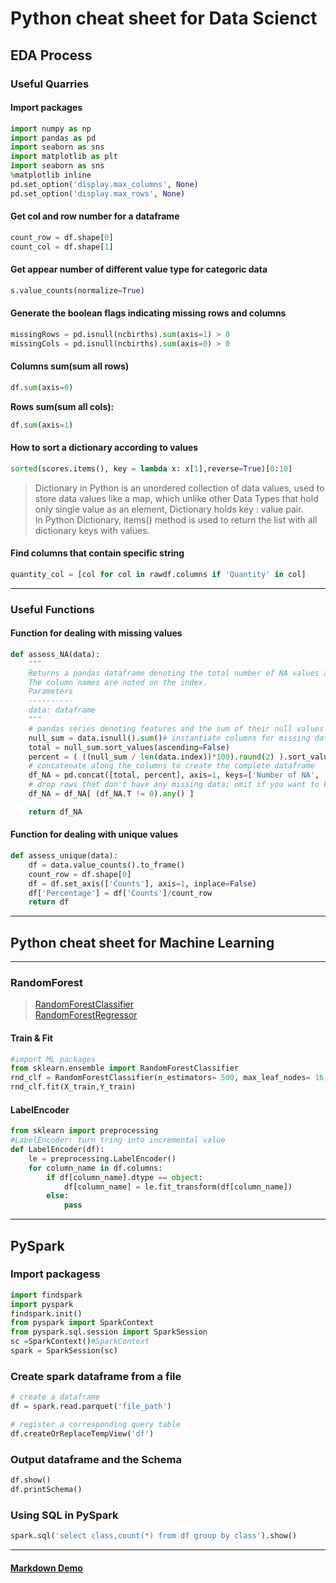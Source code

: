 # Python cheat sheet for Data Scienct

## EDA Process

### Useful Quarries

#### Import packages

```python
import numpy as np
import pandas as pd
import seaborn as sns
import matplotlib as plt
import seaborn as sns
%matplotlib inline
pd.set_option('display.max_columns', None)
pd.set_option('display.max_rows', None)
```

#### Get col and row number for a dataframe

```python
count_row = df.shape[0]
count_col = df.shape[1]
```

#### Get appear number of different value type for categoric data

```python
s.value_counts(normalize=True)
```

#### Generate the boolean flags indicating missing rows and columns

```python
missingRows = pd.isnull(ncbirths).sum(axis=1) > 0
missingCols = pd.isnull(ncbirths).sum(axis=0) > 0
```

#### Columns sum(sum all rows)

```python
df.sum(axis=0)
```

**Rows sum(sum all cols):**

```python
df.sum(axis=1)
```

#### How to sort a dictionary according to values

```python
sorted(scores.items(), key = lambda x: x[1],reverse=True)[0:10]
```

>Dictionary in Python is an unordered collection of data values, used to store data values like a map, which unlike other Data Types that hold only single value as an element, Dictionary holds key : value pair.\
In Python Dictionary, items() method is used to return the list with all dictionary keys with values.

#### Find columns that contain specific string

```python
quantity_col = [col for col in rawdf.columns if 'Quantity' in col]
```

---

### Useful Functions

#### Function for dealing with missing values

```python
def assess_NA(data):
    """
    Returns a pandas dataframe denoting the total number of NA values and the percentage of NA values in each column.
    The column names are noted on the index.
    Parameters
    ----------
    data: dataframe
    """
    # pandas series denoting features and the sum of their null values
    null_sum = data.isnull().sum()# instantiate columns for missing data
    total = null_sum.sort_values(ascending=False)
    percent = ( ((null_sum / len(data.index))*100).round(2) ).sort_values(ascending=False)
    # concatenate along the columns to create the complete dataframe
    df_NA = pd.concat([total, percent], axis=1, keys=['Number of NA', 'Percent NA'])
    # drop rows that don't have any missing data; omit if you want to keep all rows
    df_NA = df_NA[ (df_NA.T != 0).any() ]

    return df_NA
```

#### Function for dealing with unique values

```python
def assess_unique(data):
    df = data.value_counts().to_frame()
    count_row = df.shape[0]
    df = df.set_axis(['Counts'], axis=1, inplace=False)
    df['Percentage'] = df['Counts']/count_row
    return df
```

---

## Python cheat sheet for Machine Learning

---

### RandomForest

>[RandomForestClassifier](https://scikit-learn.org/stable/modules/generated/sklearn.ensemble.RandomForestClassifier.html)\
[RandomForestRegressor](https://scikit-learn.org/stable/modules/generated/sklearn.ensemble.RandomForestRegressor.html)

#### Train & Fit

```python
#import ML packages
from sklearn.ensemble import RandomForestClassifier
rnd_clf = RandomForestClassifier(n_estimators= 500, max_leaf_nodes= 16,n_jobs= -1)
rnd_clf.fit(X_train,Y_train)
```

#### LabelEncoder

```python
from sklearn import preprocessing 
#LabelEncoder: turn tring into incremental value
def LabelEncoder(df):
    le = preprocessing.LabelEncoder()
    for column_name in df.columns:
        if df[column_name].dtype == object:
            df[column_name] = le.fit_transform(df[column_name])
        else:
            pass
```

---

## PySpark

### Import packagess

```python
import findspark
import pyspark
findspark.init()
from pyspark import SparkContext
from pyspark.sql.session import SparkSession
sc =SparkContext()#SparkContext
spark = SparkSession(sc)
```

### Create spark dataframe from a file

```python
# create a dataframe 
df = spark.read.parquet('file_path')

# register a corresponding query table
df.createOrReplaceTempView('df')
```

### Output dataframe and the Schema

```python
df.show()
df.printSchema()
```

### Using SQL in PySpark

```python
spark.sql('select class,count(*) from df group by class').show()
```

---

#### [Markdown Demo](https://markdown-it.github.io/)